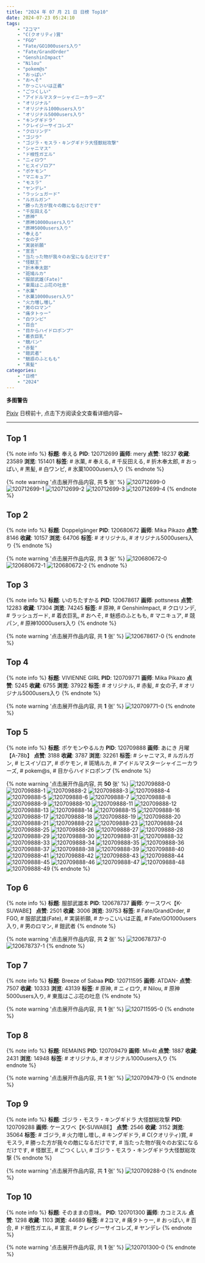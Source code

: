 ```yaml
---
title: "2024 年 07 月 21 日 日榜 Top10"
date: 2024-07-23 05:24:10
tags:
    - "2コマ"
    - "C(クオリティ)賞"
    - "FGO"
    - "Fate/GO1000users入り"
    - "Fate/GrandOrder"
    - "GenshinImpact"
    - "Nilou"
    - "pokem@s"
    - "おっぱい"
    - "おへそ"
    - "かっこいいは正義"
    - "ごつくしい"
    - "アイドルマスターシャイニーカラーズ"
    - "オリジナル"
    - "オリジナル1000users入り"
    - "オリジナル5000users入り"
    - "キングギドラ"
    - "クレイジーサイコレズ"
    - "クロリンデ"
    - "ゴジラ"
    - "ゴジラ・モスラ・キングギドラ大怪獣総攻撃"
    - "シャニマス"
    - "ド根性ガエル"
    - "ニィロウ"
    - "ヒスイゾロア"
    - "ポケモン"
    - "マニキュア"
    - "モスラ"
    - "ヤンデレ"
    - "ラッシュガード"
    - "ルガルガン"
    - "勝った方が我々の敵になるだけです"
    - "千反田える"
    - "原神"
    - "原神10000users入り"
    - "原神5000users入り"
    - "奉える"
    - "女の子"
    - "実装祈願"
    - "宣言"
    - "当たった物が我々のお宝になるだけです"
    - "怪獣王"
    - "折木奉太郎"
    - "斑鳩ルカ"
    - "服部武雄(Fate)"
    - "東風はこぶ花の吐息"
    - "氷菓"
    - "氷菓10000users入り"
    - "火力増し増し"
    - "男のロマン"
    - "痛タトゥー"
    - "白ワンピ"
    - "百合"
    - "目からハイドロポンプ"
    - "着衣巨乳"
    - "競パン"
    - "赤髪"
    - "鎧武者"
    - "魅惑のふともも"
    - "黒髪"
categories:
    - "日榜"
    - "2024"
---
```


<i class="fa fa-triangle-exclamation"></i>**多图警告**<i class="fa fa-triangle-exclamation"></i>

[Pixiv](https://www.pixiv.net/) 日榜前十, 点击下方阅读全文查看详细内容~

<!-- more -->

---

## Top 1

{% note info %}
**标题**: 奉える
**PID**: 120712699 **画师**: mery
**点赞**: 18237 **收藏**: 23589 **浏览**: 151401
**标签**: # 氷菓, # 奉える, # 千反田える, # 折木奉太郎, # おっぱい, # 黒髪, # 白ワンピ, # 氷菓10000users入り
{% endnote %}

{% note warning '点击展开作品内容, 共 **5** 张' %}
![120712699-0](https://i.pixiv.re/img-original/img/2024/07/21/01/53/54/120712699_p0.png)
![120712699-1](https://i.pixiv.re/img-original/img/2024/07/21/01/53/54/120712699_p1.png)
![120712699-2](https://i.pixiv.re/img-original/img/2024/07/21/01/53/54/120712699_p2.png)
![120712699-3](https://i.pixiv.re/img-original/img/2024/07/21/01/53/54/120712699_p3.png)
![120712699-4](https://i.pixiv.re/img-original/img/2024/07/21/01/53/54/120712699_p4.png)
{% endnote %}

## Top 2

{% note info %}
**标题**: Doppelgänger
**PID**: 120680672 **画师**: Mika Pikazo
**点赞**: 8146 **收藏**: 10157 **浏览**: 64706
**标签**: # オリジナル, # オリジナル5000users入り
{% endnote %}

{% note warning '点击展开作品内容, 共 **3** 张' %}
![120680672-0](https://i.pixiv.re/img-original/img/2024/07/20/00/56/03/120680672_p0.png)
![120680672-1](https://i.pixiv.re/img-original/img/2024/07/20/00/56/03/120680672_p1.png)
![120680672-2](https://i.pixiv.re/img-original/img/2024/07/20/00/56/03/120680672_p2.png)
{% endnote %}

## Top 3

{% note info %}
**标题**: いのちたすかる
**PID**: 120678617 **画师**: pottsness
**点赞**: 12283 **收藏**: 17304 **浏览**: 74245
**标签**: # 原神, # GenshinImpact, # クロリンデ, # ラッシュガード, # 着衣巨乳, # おへそ, # 魅惑のふともも, # マニキュア, # 競パン, # 原神10000users入り
{% endnote %}

{% note warning '点击展开作品内容, 共 **1** 张' %}
![120678617-0](https://i.pixiv.re/img-original/img/2024/07/20/00/00/30/120678617_p0.jpg)
{% endnote %}

## Top 4

{% note info %}
**标题**: VIVIENNE GIRL
**PID**: 120709771 **画师**: Mika Pikazo
**点赞**: 5245 **收藏**: 6755 **浏览**: 37922
**标签**: # オリジナル, # 赤髪, # 女の子, # オリジナル5000users入り
{% endnote %}

{% note warning '点击展开作品内容, 共 **1** 张' %}
![120709771-0](https://i.pixiv.re/img-original/img/2024/07/21/00/07/30/120709771_p0.png)
{% endnote %}

## Top 5

{% note info %}
**标题**: ポケモンやるルカ
**PID**: 120709888 **画师**: あにき 月曜【A-78b】
**点赞**: 3188 **收藏**: 3787 **浏览**: 32261
**标签**: # シャニマス, # ルガルガン, # ヒスイゾロア, # ポケモン, # 斑鳩ルカ, # アイドルマスターシャイニーカラーズ, # pokem@s, # 目からハイドロポンプ
{% endnote %}

{% note warning '点击展开作品内容, 共 **50** 张' %}
![120709888-0](https://i.pixiv.re/img-original/img/2024/07/21/00/09/53/120709888_p0.jpg)
![120709888-1](https://i.pixiv.re/img-original/img/2024/07/21/00/09/53/120709888_p1.jpg)
![120709888-2](https://i.pixiv.re/img-original/img/2024/07/21/00/09/53/120709888_p2.jpg)
![120709888-3](https://i.pixiv.re/img-original/img/2024/07/21/00/09/53/120709888_p3.jpg)
![120709888-4](https://i.pixiv.re/img-original/img/2024/07/21/00/09/53/120709888_p4.jpg)
![120709888-5](https://i.pixiv.re/img-original/img/2024/07/21/00/09/53/120709888_p5.jpg)
![120709888-6](https://i.pixiv.re/img-original/img/2024/07/21/00/09/53/120709888_p6.jpg)
![120709888-7](https://i.pixiv.re/img-original/img/2024/07/21/00/09/53/120709888_p7.jpg)
![120709888-8](https://i.pixiv.re/img-original/img/2024/07/21/00/09/53/120709888_p8.jpg)
![120709888-9](https://i.pixiv.re/img-original/img/2024/07/21/00/09/53/120709888_p9.jpg)
![120709888-10](https://i.pixiv.re/img-original/img/2024/07/21/00/09/53/120709888_p10.jpg)
![120709888-11](https://i.pixiv.re/img-original/img/2024/07/21/00/09/53/120709888_p11.jpg)
![120709888-12](https://i.pixiv.re/img-original/img/2024/07/21/00/09/53/120709888_p12.jpg)
![120709888-13](https://i.pixiv.re/img-original/img/2024/07/21/00/09/53/120709888_p13.jpg)
![120709888-14](https://i.pixiv.re/img-original/img/2024/07/21/00/09/53/120709888_p14.jpg)
![120709888-15](https://i.pixiv.re/img-original/img/2024/07/21/00/09/53/120709888_p15.jpg)
![120709888-16](https://i.pixiv.re/img-original/img/2024/07/21/00/09/53/120709888_p16.jpg)
![120709888-17](https://i.pixiv.re/img-original/img/2024/07/21/00/09/53/120709888_p17.jpg)
![120709888-18](https://i.pixiv.re/img-original/img/2024/07/21/00/09/53/120709888_p18.jpg)
![120709888-19](https://i.pixiv.re/img-original/img/2024/07/21/00/09/53/120709888_p19.jpg)
![120709888-20](https://i.pixiv.re/img-original/img/2024/07/21/00/09/53/120709888_p20.jpg)
![120709888-21](https://i.pixiv.re/img-original/img/2024/07/21/00/09/53/120709888_p21.jpg)
![120709888-22](https://i.pixiv.re/img-original/img/2024/07/21/00/09/53/120709888_p22.jpg)
![120709888-23](https://i.pixiv.re/img-original/img/2024/07/21/00/09/53/120709888_p23.jpg)
![120709888-24](https://i.pixiv.re/img-original/img/2024/07/21/00/09/53/120709888_p24.jpg)
![120709888-25](https://i.pixiv.re/img-original/img/2024/07/21/00/09/53/120709888_p25.jpg)
![120709888-26](https://i.pixiv.re/img-original/img/2024/07/21/00/09/53/120709888_p26.jpg)
![120709888-27](https://i.pixiv.re/img-original/img/2024/07/21/00/09/53/120709888_p27.jpg)
![120709888-28](https://i.pixiv.re/img-original/img/2024/07/21/00/09/53/120709888_p28.jpg)
![120709888-29](https://i.pixiv.re/img-original/img/2024/07/21/00/09/53/120709888_p29.jpg)
![120709888-30](https://i.pixiv.re/img-original/img/2024/07/21/00/09/53/120709888_p30.jpg)
![120709888-31](https://i.pixiv.re/img-original/img/2024/07/21/00/09/53/120709888_p31.jpg)
![120709888-32](https://i.pixiv.re/img-original/img/2024/07/21/00/09/53/120709888_p32.jpg)
![120709888-33](https://i.pixiv.re/img-original/img/2024/07/21/00/09/53/120709888_p33.jpg)
![120709888-34](https://i.pixiv.re/img-original/img/2024/07/21/00/09/53/120709888_p34.jpg)
![120709888-35](https://i.pixiv.re/img-original/img/2024/07/21/00/09/53/120709888_p35.jpg)
![120709888-36](https://i.pixiv.re/img-original/img/2024/07/21/00/09/53/120709888_p36.jpg)
![120709888-37](https://i.pixiv.re/img-original/img/2024/07/21/00/09/53/120709888_p37.jpg)
![120709888-38](https://i.pixiv.re/img-original/img/2024/07/21/00/09/53/120709888_p38.jpg)
![120709888-39](https://i.pixiv.re/img-original/img/2024/07/21/00/09/53/120709888_p39.jpg)
![120709888-40](https://i.pixiv.re/img-original/img/2024/07/21/00/09/53/120709888_p40.jpg)
![120709888-41](https://i.pixiv.re/img-original/img/2024/07/21/00/09/53/120709888_p41.jpg)
![120709888-42](https://i.pixiv.re/img-original/img/2024/07/21/00/09/53/120709888_p42.jpg)
![120709888-43](https://i.pixiv.re/img-original/img/2024/07/21/00/09/53/120709888_p43.jpg)
![120709888-44](https://i.pixiv.re/img-original/img/2024/07/21/00/09/53/120709888_p44.jpg)
![120709888-45](https://i.pixiv.re/img-original/img/2024/07/21/00/09/53/120709888_p45.jpg)
![120709888-46](https://i.pixiv.re/img-original/img/2024/07/21/00/09/53/120709888_p46.jpg)
![120709888-47](https://i.pixiv.re/img-original/img/2024/07/21/00/09/53/120709888_p47.jpg)
![120709888-48](https://i.pixiv.re/img-original/img/2024/07/21/00/09/53/120709888_p48.jpg)
![120709888-49](https://i.pixiv.re/img-original/img/2024/07/21/00/09/53/120709888_p49.jpg)
{% endnote %}

## Top 6

{% note info %}
**标题**: 服部武雄本
**PID**: 120678737 **画师**: ケースワベ【K-SUWABE】
**点赞**: 2501 **收藏**: 3006 **浏览**: 39753
**标签**: # Fate/GrandOrder, # FGO, # 服部武雄(Fate), # 実装祈願, # かっこいいは正義, # Fate/GO1000users入り, # 男のロマン, # 鎧武者
{% endnote %}

{% note warning '点击展开作品内容, 共 **2** 张' %}
![120678737-0](https://i.pixiv.re/img-original/img/2024/07/20/00/01/04/120678737_p0.jpg)
![120678737-1](https://i.pixiv.re/img-original/img/2024/07/20/00/01/04/120678737_p1.jpg)
{% endnote %}

## Top 7

{% note info %}
**标题**: Breeze of Sabaa
**PID**: 120711595 **画师**: ATDAN-
**点赞**: 7507 **收藏**: 10333 **浏览**: 43139
**标签**: # 原神, # ニィロウ, # Nilou, # 原神5000users入り, # 東風はこぶ花の吐息
{% endnote %}

{% note warning '点击展开作品内容, 共 **1** 张' %}
![120711595-0](https://i.pixiv.re/img-original/img/2024/07/21/01/03/48/120711595_p0.png)
{% endnote %}

## Top 8

{% note info %}
**标题**: REMAINS
**PID**: 120709479 **画师**: Miv4t
**点赞**: 1887 **收藏**: 2431 **浏览**: 14948
**标签**: # オリジナル, # オリジナル1000users入り
{% endnote %}

{% note warning '点击展开作品内容, 共 **1** 张' %}
![120709479-0](https://i.pixiv.re/img-original/img/2024/07/21/00/02/04/120709479_p0.jpg)
{% endnote %}

## Top 9

{% note info %}
**标题**: ゴジラ・モスラ・キングギドラ 大怪獣総攻撃
**PID**: 120709288 **画师**: ケースワベ【K-SUWABE】
**点赞**: 2546 **收藏**: 3152 **浏览**: 35064
**标签**: # ゴジラ, # 火力増し増し, # キングギドラ, # C(クオリティ)賞, # モスラ, # 勝った方が我々の敵になるだけです, # 当たった物が我々のお宝になるだけです, # 怪獣王, # ごつくしい, # ゴジラ・モスラ・キングギドラ大怪獣総攻撃
{% endnote %}

{% note warning '点击展开作品内容, 共 **1** 张' %}
![120709288-0](https://i.pixiv.re/img-original/img/2024/07/21/00/00/41/120709288_p0.jpg)
{% endnote %}

## Top 10

{% note info %}
**标题**: そのままの意味。
**PID**: 120701300 **画师**: カコミスル
**点赞**: 1298 **收藏**: 1103 **浏览**: 44689
**标签**: # 2コマ, # 痛タトゥー, # おっぱい, # 百合, # ド根性ガエル, # 宣言, # クレイジーサイコレズ, # ヤンデレ
{% endnote %}

{% note warning '点击展开作品内容, 共 **1** 张' %}
![120701300-0](https://i.pixiv.re/img-original/img/2024/07/20/20/12/10/120701300_p0.jpg)
{% endnote %}
